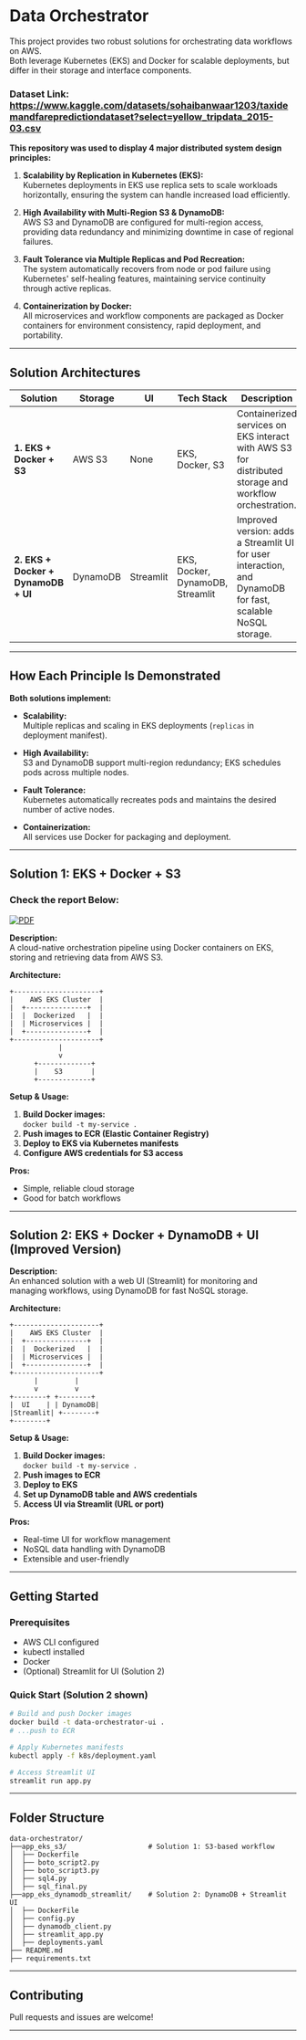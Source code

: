 # Data Orchestrator

This project provides two robust solutions for orchestrating data workflows on AWS.  
Both leverage Kubernetes (EKS) and Docker for scalable deployments, but differ in their storage and interface components.
### Dataset Link: https://www.kaggle.com/datasets/sohaibanwaar1203/taxidemandfarepredictiondataset?select=yellow_tripdata_2015-03.csv

**This repository was used to display 4 major distributed system design principles:**

1. **Scalability by Replication in Kubernetes (EKS):**  
   Kubernetes deployments in EKS use replica sets to scale workloads horizontally, ensuring the system can handle increased load efficiently.

2. **High Availability with Multi-Region S3 & DynamoDB:**  
   AWS S3 and DynamoDB are configured for multi-region access, providing data redundancy and minimizing downtime in case of regional failures.

3. **Fault Tolerance via Multiple Replicas and Pod Recreation:**  
   The system automatically recovers from node or pod failure using Kubernetes' self-healing features, maintaining service continuity through active replicas.

4. **Containerization by Docker:**  
   All microservices and workflow components are packaged as Docker containers for environment consistency, rapid deployment, and portability.

---

## Solution Architectures

| Solution | Storage | UI | Tech Stack | Description |
|----------|---------|----|------------|-------------|
| **1. EKS + Docker + S3** | AWS S3 | None | EKS, Docker, S3 | Containerized services on EKS interact with AWS S3 for distributed storage and workflow orchestration. |
| **2. EKS + Docker + DynamoDB + UI** | DynamoDB | Streamlit | EKS, Docker, DynamoDB, Streamlit | Improved version: adds a Streamlit UI for user interaction, and DynamoDB for fast, scalable NoSQL storage. |

---

## How Each Principle Is Demonstrated

**Both solutions implement:**

- **Scalability:**  
  Multiple replicas and scaling in EKS deployments (`replicas` in deployment manifest).

- **High Availability:**  
  S3 and DynamoDB support multi-region redundancy; EKS schedules pods across multiple nodes.

- **Fault Tolerance:**  
  Kubernetes automatically recreates pods and maintains the desired number of active nodes.

- **Containerization:**  
  All services use Docker for packaging and deployment.

---

## Solution 1: EKS + Docker + S3

### Check the report Below:
[![PDF](https://img.shields.io/badge/View%20PDF-Taxi_Demand_Fare_Report-blue)](https://github.com/JSM2512/Data-Orchestrator/blob/main/app_eks_s3/Taxi_Demand_Fare_Report.pdf)

**Description:**  
A cloud-native orchestration pipeline using Docker containers on EKS, storing and retrieving data from AWS S3.

**Architecture:**
```
+---------------------+
|    AWS EKS Cluster  |
|  +---------------+  |
|  |  Dockerized   |  |
|  | Microservices |  |
|  +---------------+  |
+---------------------+
            |
            v
      +-------------+
      |    S3       |
      +-------------+
```

**Setup & Usage:**
1. **Build Docker images:**  
   `docker build -t my-service .`
2. **Push images to ECR (Elastic Container Registry)**
3. **Deploy to EKS via Kubernetes manifests**
4. **Configure AWS credentials for S3 access**

**Pros:**  
- Simple, reliable cloud storage  
- Good for batch workflows

---

## Solution 2: EKS + Docker + DynamoDB + UI (Improved Version)

**Description:**  
An enhanced solution with a web UI (Streamlit) for monitoring and managing workflows, using DynamoDB for fast NoSQL storage.

**Architecture:**
```
+---------------------+
|    AWS EKS Cluster  |
|  +---------------+  |
|  |  Dockerized   |  |
|  | Microservices |  |
|  +---------------+  |
+---------------------+
      |         |
      v         v
+--------+ +--------+
|  UI    | | DynamoDB|
|Streamlit| +--------+
+--------+ 
```

**Setup & Usage:**
1. **Build Docker images:**  
   `docker build -t my-service .`
2. **Push images to ECR**
3. **Deploy to EKS**
4. **Set up DynamoDB table and AWS credentials**
5. **Access UI via Streamlit (URL or port)**

**Pros:**  
- Real-time UI for workflow management  
- NoSQL data handling with DynamoDB  
- Extensible and user-friendly

---

## Getting Started

### Prerequisites
- AWS CLI configured
- kubectl installed
- Docker
- (Optional) Streamlit for UI (Solution 2)

### Quick Start (Solution 2 shown)
```sh
# Build and push Docker images
docker build -t data-orchestrator-ui .
# ...push to ECR

# Apply Kubernetes manifests
kubectl apply -f k8s/deployment.yaml

# Access Streamlit UI
streamlit run app.py
```

---

## Folder Structure

```
data-orchestrator/
├──app_eks_s3/                    # Solution 1: S3-based workflow
│  ├── Dockerfile
│  ├── boto_script2.py
│  ├── boto_script3.py
│  ├── sql4.py
│  ├── sql_final.py
├──app_eks_dynamodb_streamlit/    # Solution 2: DynamoDB + Streamlit UI
│  ├── DockerFile
│  ├── config.py
│  ├── dynamodb_client.py
│  ├── streamlit_app.py
│  ├── deployments.yaml
├── README.md
├── requirements.txt 
```

---

## Contributing

Pull requests and issues are welcome!

---

